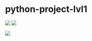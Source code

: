<h1>python-project-lvl1</h1>
<p><a href="https://codeclimate.com/github/codeclimate/codeclimate/maintainability"><img src="https://api.codeclimate.com/v1/badges/a99a88d28ad37a79dbf6/maintainability" /></a>
<a href="https://travis-ci.org/sdemikhov/python-project-lvl1"><img src="https://travis-ci.org/sdemikhov/python-project-lvl1.svg?branch=master" /></a></p>
<p><a href="https://asciinema.org/a/5Kqdn4VAYFzkBR8mfEUrOwR1t" target="_blank"><img src="https://asciinema.org/a/5Kqdn4VAYFzkBR8mfEUrOwR1t.svg" /></a></p>
